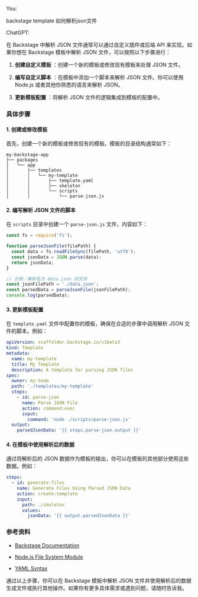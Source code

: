 
You: 

backstage template 如何解析json文件

ChatGPT: 

在 Backstage 中解析 JSON 文件通常可以通过自定义插件或后端 API 来实现。如果你想在 Backstage 模板中解析 JSON 文件，可以按照以下步骤进行：
 
1. **创建自定义模板** ：创建一个新的模板或修改现有模板来处理 JSON 文件。
 
2. **编写自定义脚本** ：在模板中添加一个脚本来解析 JSON 文件。你可以使用 Node.js 或者其他你熟悉的语言来解析 JSON。
 
3. **更新模板配置** ：将解析 JSON 文件的逻辑集成到模板的配置中。

### 具体步骤 

#### 1. 创建或修改模板 

首先，创建一个新的模板或修改现有的模板。模板的目录结构通常如下：


```arduino
my-backstage-app
├── packages
│   └── app
│       ├── templates
│       │   └── my-template
│       │       ├── template.yaml
│       │       ├── skeleton
│       │       └── scripts
│       │           └── parse-json.js
```

#### 2. 编写解析 JSON 文件的脚本 
在 `scripts` 目录中创建一个 `parse-json.js` 文件，内容如下：

```javascript
const fs = require('fs');

function parseJsonFile(filePath) {
  const data = fs.readFileSync(filePath, 'utf8');
  const jsonData = JSON.parse(data);
  return jsonData;
}

// 示例：解析名为 data.json 的文件
const jsonFilePath = './data.json';
const parsedData = parseJsonFile(jsonFilePath);
console.log(parsedData);
```

#### 3. 更新模板配置 
在 `template.yaml` 文件中配置你的模板，确保在合适的步骤中调用解析 JSON 文件的脚本。例如：

```yaml
apiVersion: scaffolder.backstage.io/v1beta3
kind: Template
metadata:
  name: my-template
  title: My Template
  description: A template for parsing JSON files
spec:
  owner: my-team
  path: './templates/my-template'
  steps:
    - id: parse-json
      name: Parse JSON File
      action: command:exec
      input:
        command: 'node ./scripts/parse-json.js'
  output:
    parsedJsonData: '{{ steps.parse-json.output }}'
```

#### 4. 在模板中使用解析后的数据 

通过将解析后的 JSON 数据作为模板的输出，你可以在模板的其他部分使用这些数据。例如：


```yaml
steps:
  - id: generate-files
    name: Generate Files Using Parsed JSON Data
    action: create:template
    input:
      path: ./skeleton
      values:
        jsonData: '{{ output.parsedJsonData }}'
```

### 参考资料 
 
- [Backstage Documentation]()
 
- [Node.js File System Module]()
 
- [YAML Syntax](https://yaml.org/)

通过以上步骤，你可以在 Backstage 模板中解析 JSON 文件并使用解析后的数据生成文件或执行其他操作。如果你有更多具体需求或遇到问题，请随时告诉我。
